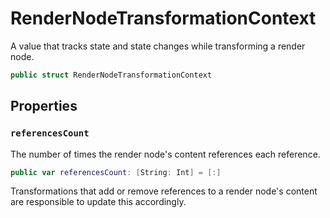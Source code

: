 # RenderNodeTransformationContext

A value that tracks state and state changes while transforming a render node.

``` swift
public struct RenderNodeTransformationContext 
```

## Properties

### `referencesCount`

The number of times the render node's content references each reference.

``` swift
public var referencesCount: [String: Int] = [:]
```

Transformations that add or remove references to a render node's content are responsible to update this accordingly.
